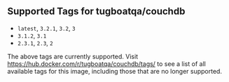 ## Supported Tags for tugboatqa/couchdb

* `latest`, `3.2.1`, `3.2`, `3`
* `3.1.2`, `3.1`
* `2.3.1`, `2.3`, `2`

The above tags are currently supported. Visit https://hub.docker.com/r/tugboatqa/couchdb/tags/ to see a list of all available tags for this image, including those that are no longer supported.
